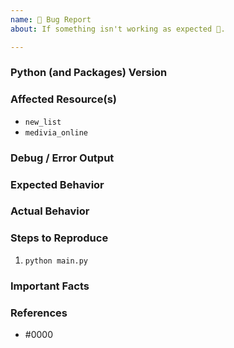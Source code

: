 ```yaml
---
name: 🐛 Bug Report
about: If something isn't working as expected 🤔.

---
```


### Python (and Packages) Version

<!---
Please run `python --version` to show the Python version.
Please run `pip list` to show the installed packages
--->

### Affected Resource(s)

<!--- Please list the affected resources. --->

* `new_list`
* `medivia_online`

### Debug / Error Output

<!---
Please provide a link to a GitHub Gist containing the complete debug / error output. Please do NOT paste the debug output in the issue; just paste a link to the Gist.
--->

### Expected Behavior

<!--- What should have happened? --->

### Actual Behavior

<!--- What actually happened? --->

### Steps to Reproduce

<!--- Please list the steps required to reproduce the issue. --->

1. `python main.py`

### Important Facts

<!--- Is there anything unique about your setup that we should know? For example: Running on FreeBSD? --->

### References

<!---
Are there any other GitHub issues (open or closed) or pull requests that should be linked here? Documentation? Forum posts
--->

* #0000
